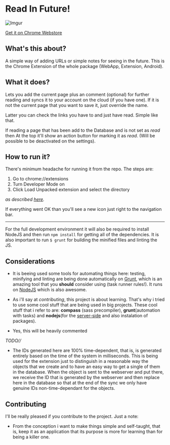 Read In Future!
=====
![Imgur](http://i.imgur.com/LFRQ1mG.png)

[Get it on Chrome Webstore](https://chrome.google.com/webstore/category/apps)


What's this about?
----
A simple way of adding URLs or simple notes for seeing in the future. 
This is the Chrome Extension of the whole package (WebApp, Extension, Android).


What it does?
----
Lets you add the current page plus an comment (optional) for further reading
and syncs it to your account on the cloud (if you have one). If it is not the
current page that you want to save it, just override the name.

Latter you can check the links you have to and just have read. Simple like that.

If reading a page that has been add to the Database and is not set as *read* 
then At the top it'll show an action button for marking it as *read*.
(Will be possible to be deactivated on the settings).


How to run it?
----
There's minimum headache for running it from the repo. The steps are:

1. Go to chrome://extensions 
2. Turn Developer Mode on
3. Click Load Unpacked extension and select the directory

*as described [here](http://developer.chrome.com/extensions/getstarted.html).*

If everything went OK than you'll see a new icon just right to the navigation
bar.

---------

For the full development environment it will also be required to install NodeJS and then run `npm install` for getting all of the dependencies.
It is also important to run `$ grunt` for building the minified files and
linting the JS.


Considerations
----
* It is beeing used some tools for automating things here: testing, minifying 
and linting are being done automatically on [Grunt](http://gruntjs.com/), which 
is an amazing tool that you **should** consider using (task runner rules!). It 
runs on [NodeJS](http://nodejs.org/) which is also awesome. 

* As i'll say at *contributing*, this project is about learning. That's why
i tried to use some cool stuff that are being used in big projects. These cool
stuff that i refer to are: **compass** (sass precompiler), **grunt**(automation
with tasks) and **nodejs**(for the [server-side](http://github.com/cirocosta) 
and also instalation of packages).

* Yes, this will be heavily commented

*TODO//*

- The IDs generated here are 100% time-dependent, that is, is generated entirely
based on the time of the system in milliseconds. This is being used for the
extension just to distinguish in a reasonable way the objects that we create and
to have an easy way to get a single of them in the database. When the object
is sent to the webserver and put there, we receive the ID that is generated
by the webserver and then replace here in the database so that at the end of the
sync we only have genuine IDs non-time-dependant for the objects.


Contributing
----
I'll be really pleased if you contribute to the project. Just a note:

- From the conception i want to make things simple and self-taught, that is,
keep it as an application that its purpose is more for learning than for being
a killer one.
